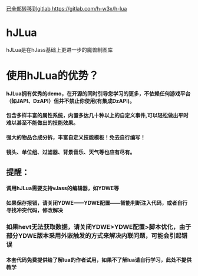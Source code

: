 <a href="https://gitlab.com/h-w3x/h-lua">已全部转移到gitlab https://gitlab.com/h-w3x/h-lua</a>

# hJLua
hJLua是在hJass基础上更进一步的魔兽制图库

# 使用hJLua的优势？
#### hJLua拥有优秀的demo，在开源的同时引导您学习的更多，不依赖任何游戏平台（如JAPI、DzAPI）但并不禁止你使用(有集成DzAPI)。
#### 包含多样丰富的属性系统，内置多达几十种以上的自定义事件,可以轻松做出平时难以甚至不能做出的技能效果。
#### 强大的物品合成分拆，丰富自定义技能模板！免去自行编写！
#### 镜头、单位组、过滤器、背景音乐、天气等也应有尽有。
## 提醒：
#### 调用hJLua需要支持vJass的编辑器，如YDWE等
#### 如果保存报错，请关闭YDWE——YDWE配置——智能判断注入代码，或者自行寻找冲突代码，修改解决
### 如果hevt无法获取数据，请关闭YDWE>YDWE配置>脚本优化，由于部分YDWE版本采用外嵌触发的方式来解决内联问题，可能会引起错误
#### 本套代码免费提供给了解lua的作者试用，如果不了解lua请自行学习，此处不提供教学
